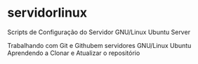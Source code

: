 # servidorlinux
Scripts de Configuração do Servidor GNU/Linux Ubuntu Server

Trabalhando com Git e Githubem servidores GNU/Linux Ubuntu 
Aprendendo a Clonar e Atualizar o repositório
